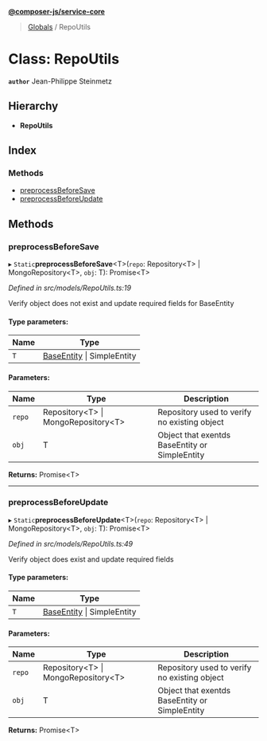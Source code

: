 **[@composer-js/service-core](../README.md)**

> [Globals](../globals.md) / RepoUtils

# Class: RepoUtils

**`author`** Jean-Philippe Steinmetz

## Hierarchy

* **RepoUtils**

## Index

### Methods

* [preprocessBeforeSave](repoutils.md#preprocessbeforesave)
* [preprocessBeforeUpdate](repoutils.md#preprocessbeforeupdate)

## Methods

### preprocessBeforeSave

▸ `Static`**preprocessBeforeSave**\<T>(`repo`: Repository\<T> \| MongoRepository\<T>, `obj`: T): Promise\<T>

*Defined in src/models/RepoUtils.ts:19*

Verify object does not exist and update required fields for BaseEntity

#### Type parameters:

Name | Type |
------ | ------ |
`T` | [BaseEntity](baseentity.md) \| SimpleEntity |

#### Parameters:

Name | Type | Description |
------ | ------ | ------ |
`repo` | Repository\<T> \| MongoRepository\<T> | Repository used to verify no existing object |
`obj` | T | Object that exentds BaseEntity or SimpleEntity  |

**Returns:** Promise\<T>

___

### preprocessBeforeUpdate

▸ `Static`**preprocessBeforeUpdate**\<T>(`repo`: Repository\<T> \| MongoRepository\<T>, `obj`: T): Promise\<T>

*Defined in src/models/RepoUtils.ts:49*

Verify object does exist and update required fields

#### Type parameters:

Name | Type |
------ | ------ |
`T` | [BaseEntity](baseentity.md) \| SimpleEntity |

#### Parameters:

Name | Type | Description |
------ | ------ | ------ |
`repo` | Repository\<T> \| MongoRepository\<T> | Repository used to verify no existing object |
`obj` | T | Object that exentds BaseEntity or SimpleEntity  |

**Returns:** Promise\<T>
